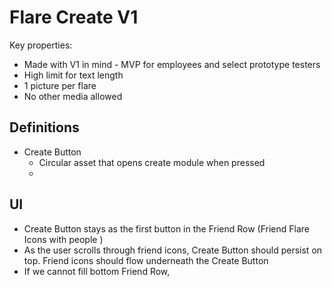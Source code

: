 # Flare Create V1

Key properties:

  * Made with V1 in mind - MVP for employees and select prototype testers
  * High limit for text length
  * 1 picture per flare
  * No other media allowed

## Definitions

  * Create Button
    * Circular asset that opens create module when pressed
    * 

## UI

  * Create Button stays as the first button in the Friend Row (Friend Flare Icons with people )
  * As the user scrolls through friend icons, Create Button should persist on top. Friend icons should flow underneath the Create Button
  * If we cannot fill bottom Friend Row,